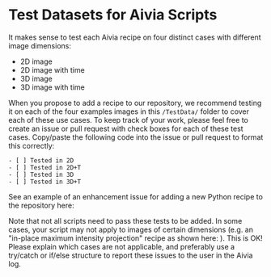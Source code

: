 # Test Datasets for Aivia Scripts

It makes sense to test each Aivia recipe on four distinct cases with different image dimensions:

* 2D image
* 2D image with time
* 3D image
* 3D image with time

When you propose to add a recipe to our repository, we recommend testing it on each of the four examples images in this `/TestData/` folder to cover each of these use cases. To keep track of your work, please feel free to create an issue or pull request with check boxes for each of these test cases. Copy/paste the following code into the issue or pull request to format this correctly:

```
- [ ] Tested in 2D
- [ ] Tested in 2D+T
- [ ] Tested in 3D
- [ ] Tested in 3D+T
```

See an example of an enhancement issue for adding a new Python recipe to the repository here: 

Note that not all scripts need to pass these tests to be added. In some cases, your script may not apply to images of certain dimensions (e.g. an "in-place maximum intensity projection" recipe as shown here: ). This is OK! Please explain which cases are not applicable, and preferably use a try/catch or if/else structure to report these issues to the user in the Aivia log.
